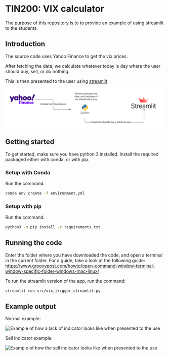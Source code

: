 # TIN200: VIX calculator

The purpose of this repository is to to provide an example of using streamlit to the students.

## Introduction

The source code uses Yahoo Finance to get the vix prices.

After fetching the data, we calculate whetever today is day where the user should buy, sell, or do nothing.

This is then presented to the user using [streamlit](https://streamlit.io/)

![Image over the flow of data](./images/diagram.png)

## Getting started

To get started, make sure you have python 3 installed.
Install the required packaged either with conda, or with pip.

### Setup with Conda

Run the command:

```bash
conda env create -f environment.yml
```

### Setup with pip

Run the command:

```bash
python3 -m pip install -r requirements.txt
```

## Running the code

Enter the folder where you have downloaded the code, and open a terminal in the current folder. For a guide, take a look at the following guide: https://www.groovypost.com/howto/open-command-window-terminal-window-specific-folder-windows-mac-linux/

To run the streamlit version of the app, run the command:

```bash
streamlit run src/vix_trigger_streamlit.py
```

## Example output

Normal example:

![Example of how a lack of indicator looks like when presented to the use](https://raw.githubusercontent.com/billimek/vix_trigger/master/images/daily_vix_normal.png)

Sell indicator example:

![Example of how the sell indicator looks like when presented to the use](https://raw.githubusercontent.com/billimek/vix_trigger/master/images/sell_trigger_example.png)
